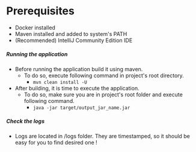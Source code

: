 # Prerequisites
*  Docker installed
*  Maven installed and added to system's PATH
*  (Recommended) IntelliJ Community Edition IDE

##### Running the application
*  Before running the application build it using maven.  
   *  To do so, execute following command in project's root directory.  
       *  ```mvn clean install -U```  
*  After building, it is time to execute the application.
   *  To do so, make sure you are in project's root folder and execute following command.  
      *  ```java -jar target/output_jar_name.jar```

##### Check the logs
*  Logs are located in /logs folder. They are timestamped, so it should be easy for you to find desired one !   